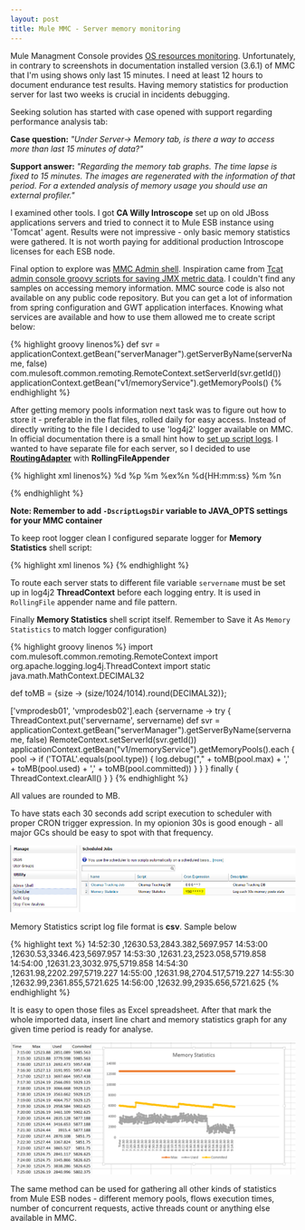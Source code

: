 ```yaml
---
layout: post
title: Mule MMC - Server memory monitoring
---
```

Mule Managment Console provides [OS resources monitoring](https://developer.mulesoft.com/docs/display/current/Viewing+Server+OS+Resources). Unfortunately, in contrary to screenshots in documentation installed version (3.6.1) of MMC that I'm using shows only last 15 minutes. I need at least 12 hours to document endurance test results. Having memory statistics for production server for last two weeks is crucial in incidents debugging. 

Seeking solution has started with case opened with support regarding performance analysis tab:

**Case question:**
*"Under Server-> Memory tab, is there a way to access more than last 15 minutes of data?"*

**Support answer:**
*"Regarding the memory tab graphs. The time lapse is fixed to 15 minutes. The images are regenerated with the information of that period. For a extended analysis of memory usage you should use an external profiler."*

I examined other tools. I got **CA Willy Introscope** set up on old JBoss applications servers and tried to connect it to Mule ESB instance using 'Tomcat' agent. Results were not impressive - only basic memory statistics were gathered. It is not worth paying for additional production Introscope licenses for each ESB node.

Final option to explore was [MMC Admin shell](https://developer.mulesoft.com/docs/display/current/Automating+Tasks+Using+Scripts). Inspiration came from [Tcat admin console groovy scripts for saving JMX metric data](https://developer.mulesoft.com/docs/display/TCAT/Saving+JMX+Metric+Data+to+CSV+Files). I couldn't find any samples on accessing memory information. MMC source code is also not available on any public code repository. But you can get a lot of information from spring configuration and GWT application interfaces. Knowing what services are available and how to use them allowed me to create script below:

{% highlight groovy linenos%}
def svr = applicationContext.getBean("serverManager").getServerByName(serverName, false)
com.mulesoft.common.remoting.RemoteContext.setServerId(svr.getId())
applicationContext.getBean("v1/memoryService").getMemoryPools()
{% endhighlight %}

After getting memory pools information next task was to figure out how to store it - preferable in the flat files, rolled daily for easy access. Instead of directly writing to the file I decided to use 'log4j2' logger available on MMC. In official documentation there is a small hint how to [set up script logs](https://developer.mulesoft.com/docs/display/current/Working+with+Logs). I wanted to have separate file for each server, so I decided to use **[RoutingAdapter](https://logging.apache.org/log4j/2.x/manual/appenders.html#RoutingAppender)** with **RollingFileAppender**

{% highlight xml linenos%}
  <Routing name="SCRIPTS">
            <Routes  pattern="$${ctx:servername}">
                <!--no key-->
              <Route key="$${ctx:servername}">
                <File name="scripts" fileName="${sys:scriptLogsDir}/scripts.log">
                        <PatternLayout>
                                <Pattern>%d %p %m %ex%n</Pattern>
                        </PatternLayout>
                </File>
              </Route>
              <Route>
        <!-- key provided -->
                <RollingFile name="memory-${ctx:servername}" fileName="${sys:scriptLogsDir}/memory-${ctx:servername}.csv"
        filePattern="${sys:scriptsLogDir}/${date:yyyy-MM}/memory-${ctx:servername}-%d{yyyy-MM-dd}.csv">
                <PatternLayout>
                        <pattern>%d{HH:mm:ss} %m %n</pattern>
                </PatternLayout>
                <Policies>
                        <TimeBasedTriggeringPolicy interval="1" modulate="true" />
                </Policies>
                        <DefaultRolloverStrategy compressionLevel="0"/>
                </RollingFile>
               </Route>
             </Routes>
          </Routing>

{% endhighlight %}
	  
**Note: Remember to add `-DscriptLogsDir` variable to JAVA_OPTS settings for your MMC container**

To keep root logger clean I configured separate logger for **Memory Statistics** shell script:

{% highlight xml linenos %}
<Logger additivity="false" name="admin.shell.script.[Memory Statistics]" level="DEBUG">
      <AppenderRef ref="SCRIPTS"/>
</Logger>
{% endhighlight %}

To route each server stats to different file variable `servername` must be set up in log4j2 **ThreadContext** before each logging entry. It is used in `RollingFile` appender name and file pattern.

Finally **Memory Statistics** shell script itself. Remember to Save it As `Memory Statistics` to match logger configuration)

{% highlight groovy linenos %}
import com.mulesoft.common.remoting.RemoteContext
import org.apache.logging.log4j.ThreadContext
import static java.math.MathContext.DECIMAL32

def toMB = {size -> (size/1024/1014).round(DECIMAL32)};

['vmprodesb01', 'vmprodesb02'].each {servername ->
try {
	ThreadContext.put('servername', servername)
	def svr = applicationContext.getBean("serverManager").getServerByName(servername, false)
	RemoteContext.setServerId(svr.getId())
	applicationContext.getBean("v1/memoryService").getMemoryPools().each { pool ->
    if ('TOTAL'.equals(pool.type)) {
        log.debug("," + toMB(pool.max) + ',' + toMB(pool.used) + ',' + toMB(pool.committed))
     }
}
} finally {
ThreadContext.clearAll()
}
}
{% endhighlight %}

All values are rounded to MB.

To have stats each 30 seconds add script execution to scheduler with proper CRON trigger expression. In my opionion 30s is good enough - all major GCs should be easy to spot with that frequency.

![scheduler-cron](/images/memory-monitoring/scheduler-cron.PNG "scheduler-cron")

Memory Statistics script log file format is **csv**. Sample below

{% highlight text %}
14:52:30 ,12630.53,2843.382,5697.957
14:53:00 ,12630.53,3346.423,5697.957
14:53:30 ,12631.23,2523.058,5719.858
14:54:00 ,12631.23,3032.975,5719.858
14:54:30 ,12631.98,2202.297,5719.227
14:55:00 ,12631.98,2704.517,5719.227
14:55:30 ,12632.99,2361.855,5721.625
14:56:00 ,12632.99,2935.656,5721.625
{% endhighlight %}

It is easy to open those files as Excel spreadsheet. After that mark the whole imported data, insert line chart and memory statistics graph for any given time period is ready for analyse.

![memory-statistics-graph-excel](/images/memory-monitoring/memory-statistics-graph-excel.PNG "memory-statistics-graph-excel")

The same method can be used for gathering all other kinds of statistics from Mule ESB nodes - different memory pools, flows execution times, number of concurrent requests, active threads count or anything else available in MMC. 